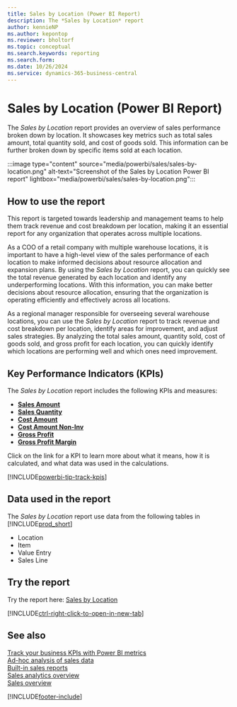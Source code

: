 ```yaml
---
title: Sales by Location (Power BI Report)
description: The *Sales by Location* report 
author: kennieNP
ms.author: kepontop
ms.reviewer: bholtorf
ms.topic: conceptual
ms.search.keywords: reporting
ms.search.form: 
ms.date: 10/26/2024
ms.service: dynamics-365-business-central
---
```


# Sales by Location (Power BI Report)

The *Sales by Location* report provides an overview of sales performance broken down by location. It showcases key metrics such as total sales amount, total quantity sold, and cost of goods sold. This information can be further broken down by specific items sold at each location.

:::image type="content" source="media/powerbi/sales/sales-by-location.png" alt-text="Screenshot of the Sales by Location Power BI report" lightbox="media/powerbi/sales/sales-by-location.png":::


## How to use the report

This report is targeted towards leadership and management teams to help them track revenue and cost breakdown per location, making it an essential report for any organization that operates across multiple locations.

As a COO of a retail company with multiple warehouse locations, it is important to have a high-level view of the sales performance of each location to make informed decisions about resource allocation and expansion plans. By using the *Sales by Location* report, you can quickly see the total revenue generated by each location and identify any underperforming locations. With this information, you can make better decisions about resource allocation, ensuring that the organization is operating efficiently and effectively across all locations.

As a regional manager responsible for overseeing several warehouse locations, you can use the *Sales by Location* report to track revenue and cost breakdown per location, identify areas for improvement, and adjust sales strategies. By analyzing the total sales amount, quantity sold, cost of goods sold, and gross profit for each location, you can quickly identify which locations are performing well and which ones need improvement.

## Key Performance Indicators (KPIs)

The *Sales by Location* report includes the following KPIs and measures: 

- **[Sales Amount](sales-powerbi-sales-kpis.md#sales-amount)**  
- **[Sales Quantity](sales-powerbi-sales-kpis.md#sales-quantity)**  
- **[Cost Amount](sales-powerbi-sales-kpis.md#cost-amount)**  
- **[Cost Amount Non-Inv](sales-powerbi-sales-kpis.md#cost-amount-non-inv)**  
- **[Gross Profit](sales-powerbi-sales-kpis.md#gross-profit)**  
- **[Gross Profit Margin](sales-powerbi-sales-kpis.md#gross-profit-margin)**


Click on the link for a KPI to learn more about what it means, how it is calculated, and what data was used in the calculations. 

[!INCLUDE[powerbi-tip-track-kpis](includes/powerbi-tip-track-kpis.md)]


## Data used in the report

The *Sales by Location* report use data from the following tables in [!INCLUDE[prod_short](includes/prod_short.md)]

- Location
- Item
- Value Entry
- Sales Line

## Try the report

Try the report here: [Sales by Location](https://businesscentral.dynamics.com?page=)

[!INCLUDE[ctrl-right-click-to-open-in-new-tab](includes/ctrl-right-click-to-open-in-new-tab.md)]

## See also

[Track your business KPIs with Power BI metrics](track-kpis-with-power-bi-metrics.md)   
[Ad-hoc analysis of sales data](ad-hoc-analysis-sales.md)   
[Built-in sales reports](sales-reports.md)   
[Sales analytics overview](sales-analytics-overview.md)  
[Sales overview](sales-manage-sales.md)  

[!INCLUDE[footer-include](includes/footer-banner.md)]
